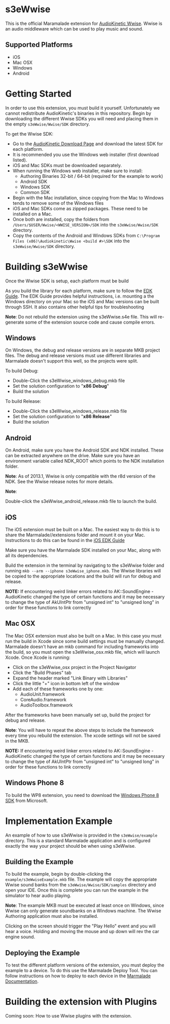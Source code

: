 s3eWwise
========

This is the official Maramalade extension for [AudioKinetic Wwise](https://www.audiokinetic.com/home/).
Wwise is an audio middleware which can be used to play music and sound.

Supported Platforms
-------------------

* iOS
* Mac OSX
* Windows
* Android

Getting Started
===============

In order to use this extension, you must build it yourself. Unfortunately we cannot redistribute
AudioKinetic's binaries in this repository. Begin by downloading the different Wwise SDKs you will need
and placing them in the empty `s3eWwise/Wwise/SDK` directory.

To get the Wwise SDK:

* Go to the [AudioKinetic Download Page](https://www.audiokinetic.com/downloads/) and download the latest SDK for each platform.
* It is recommended you use the Windows web installer (first download listed).
* iOS and Mac SDKs must be downloaded separately.
* When running the Windows web installer, make sure to install:
    * Authoring Binaries 32-bit / 64-bit (required for the example to work)
    * Android SDK
    * Windows SDK
    * Common SDK
* Begin with the Mac installation, since copying from the Mac to Windows tends to remove some of the Windows files
* iOS and Mac SDKs come as zipped packages. These need to be installed on a Mac.
* Once both are installed, copy the folders from `/Users/$USER/Wwise/<WWISE_VERSION>/SDK` into the `s3eWwise/Wwise/SDK` directory.
* Copy the contents of the Android and Windows SDKs from `C:\Program Files (x86)\Audiokinetic\Wwise <build #>\SDK` into the `s3eWwise/Wwise/SDK` directory.

Building s3eWwise
=================

Once the Wwise SDK is setup, each platform must be build

As you build the library for each platform, make sure to follow the [EDK Guide](http://docs.madewithmarmalade.com/native/extensions/edkguides.html).
The EDK Guide provides helpful instructions, i.e. mounting a the Windows directory
on your Mac so the iOS and Mac versions can be built through SSH. It also contains other helpful tips for troubleshooting

**Note**: Do not rebuild the extension using the s3eWwise.s4e file. This will re-generate some of the extension source code
and cause compile errors.

Windows
-------

On Windows, the debug and release versions are in separate MKB project files. The debug and release
versions must use different libraries and Marmalade doesn't support this well, so the projects were split.

To build Debug:

* Double-Click the s3eWwise_windows_debug.mkb file
* Set the solution configuration to "**x86 Debug**"
* Build the solution

To build Release:

* Double-Click the s3eWwise_windows_release.mkb file
* Set the solution configuration to "**x86 Release**"
* Build the solution

Android
-------

On Android, make sure you have the Android SDK and NDK installed. These can be extracted anywhere on the drive.
Make sure you have an environment variable called NDK_ROOT which points to the NDK installation folder.

**Note**: As of 2013.1, Wwise is only compatible with the r8d version of the NDK. See the Wwise release notes for more details.

**Note**: 

Double-click the s3eWwise_android_release.mkb file to launch the build.

iOS
---

The iOS extension must be built on a Mac. The easiest way to do this is to share the Marmalade/<version>/extensions
folder and mount it on your Mac. Instructions to do this can be found in the [iOS EDK Guide](http://docs.madewithmarmalade.com/native/extensions/edkguides/iosedkguide.html)

Make sure you have the Marmalade SDK installed on your Mac, along with all its dependencies.

Build the extension in the terminal by navigating to the s3eWwise folder and running `mkb --arm --iphone s3eWwise_iphone.mkb`.
The Wwise libraries will be copied to the appropriate locations and the build will run for debug and release.

**NOTE:** If encountering weird linker errors related to AK::SoundEngine - AudioKinetic changed the type of certain functions and it may be necessary to change the type of AkUIntPtr from "unsigned int" to "unsigned long" in order for these functions to link correctly

Mac OSX
-------

The Mac OSX extension must also be built on a Mac. In this case you must run the build in Xcode since some build settings must be manually changed.
Marmalade doesn't have an mkb command for including frameworks into the build, so you must open the s3eWwise_osx.mkb file, which will launch Xcode.
Once Xcode is running:

* Click on the s3eWwise_osx project in the Project Navigator
* Click the "Build Phases" tab
* Expand the header marked "Link Binary with Libraries"
* Click the little "+" icon in bottom left of the window
* Add each of these frameworks one by one:
	* AudioUnit.framework
	* CoreAudio.framework
	* AudioToolbox.framework
	
After the frameworks have been manually set up, build the project for debug and release.

**Note**: You will have to repeat the above steps to include the framework every time you rebuild the extension. The xcode settings will not be saved in the MKB.

**NOTE:** If encountering weird linker errors related to AK::SoundEngine - AudioKinetic changed the type of certain functions and it may be necessary to change the type of AkUIntPtr from "unsigned int" to "unsigned long" in order for these functions to link correctly

Windows Phone 8
---------------

To build the WP8 extension, you need to download the [Windows Phone 8 SDK](http://www.microsoft.com/en-us/download/details.aspx?id=35471) from Microsoft.


Implementation Example
======================

An example of how to use s3eWwise is provided in the `s3eWwise/example` directory. This is a standard Marmalade application
and is configured exactly the way your project should be when using s3eWwise.

Building the Example
--------------------

To build the example, begin by double-clicking the `example/s3eWwiseExample.mkb` file. The example will copy the appropriate Wwise
sound banks from the `s3eWwise/Wwise/SDK/samples` directory and open your IDE. Once this is complete you can run the example in the
simulator to hear audio playing.

**Note**: The example MKB must be executed at least once on Windows, since Wwise can only generate soundbanks on a Windows machine.
The Wwise Authoring application must also be installed.

Clicking on the screen should trigger the "Play Hello" event and you will hear a voice. Holding and moving the mouse and up down will rev
the car engine sound.

Deploying the Example
---------------------

To test the different platform versions of the extension, you must deploy the example to a device. To do this use the Marmalade Deploy Tool.
You can follow instructions on how to deploy to each device in the [Marmalade Documentation](http://docs.madewithmarmalade.com/native/deployment/usingthedeploymenttool.html).

Building the extension with Plugins
===================================

Coming soon: How to use Wwise plugins with the extension.
